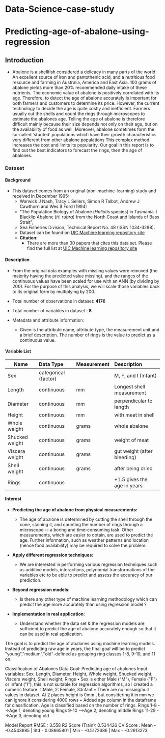 # Data-Science-case-study

# Predicting-age-of-abalone-using-regression

## Introduction
  - Abalone is a shellfish considered a delicacy in many parts of the world. An excellent source of iron and pantothenic acid, and a nutritious food resource and farming in Australia, America and East Asia. 100 grams of abalone yields more than 20% recommended daily intake of these nutrients. The economic value of abalone is positively correlated with its age. Therefore, to detect the age of abalone accurately is important for both farmers and customers to determine its price. However, the current technology to decide the age is quite costly and inefficient. Farmers usually cut the shells and count the rings through microscopes to estimate the abalones age. Telling the age of abalone is therefore difficult mainly because their size depends not only on their age, but on the availability of food as well. Moreover, abalone sometimes form the so-called 'stunted' populations which have their growth characteristics very different from other abalone populations This complex method increases the cost and limits its popularity. Our goal in this report is to find out the best indicators to forecast the rings, then the age of abalones.
  
### Dataset
#### Background
 - This dataset comes from an original (non-machine-learning) study and received in December 1995:
    - Warwick J Nash, Tracy L Sellers, Simon R Talbot, Andrew J Cawthorn and Wes B Ford (1994)
    - "The Population Biology of Abalone (_Haliotis_ species) in Tasmania. I. Blacklip Abalone (_H. rubra_) from the            North Coast and Islands of Bass Strait",
    - Sea Fisheries Division, Technical Report No. 48 (ISSN 1034-3288).
    - Dataset can be found on [UIC Machine learning repository site](https://archive.ics.uci.edu/ml/datasets/Abalone)
    - **Citation:**
        - There are more than 30 papers that cites this data set. Please find the full list at [UIC Machine learning repository site](https://archive.ics.uci.edu/ml/datasets/Abalone) 
 
#### Description
 - From the original data examples with missing values were removed (the majority having the predicted value missing),    and the ranges of the continuous values have been scaled for use with an ANN (by dividing by 200). For the purpose    of this analysis, we will scale those variables back to its original form by multiplying by 200.
 
 - Total number of observations in dataset: **4176**
 - Total number of variables in dataset : **8**
 
 - Metadata and attribute information:
    - Given is the attribute name, attribute type, the measurement unit and a brief description.  The number of rings is      the value to predict as a continuous value.
   
#### Variable List
   | Name   |      Data Type      |  Measurement | Description |
   |----------|:-------------|:------| :-----------|
   | Sex |  categorical (factor) |  |  M, F, and I (Infant)  |
   | Length |  continuous	 | mm |  Longest shell measurement  |
   | Diameter |  continuous	 | mm | perpendicular to length  |
   | Height |  continuous	 | mm |  with meat in shell  |
   | Whole weight |  continuous	 | grams	 |  whole abalone  |
   | Shucked weight |  continuous	 | grams	 |  weight of meat  |
   | Viscera weight	 |  continuous	 | grams	 |  gut weight (after bleeding)  |
   | Shell weight |  continuous	 | grams	 |  after being dried  |
   | Rings |  continuous	 |  | +1.5 gives the age in years  |

#### Interest

- **Predicting the age of abalone from physical measurements:**  
    - The age of abalone is determined by cutting the shell       through the cone, staining it, and counting the number of rings through a microscope -- a boring and
      time-consuming task.  Other measurements, which are easier to obtain, are used to predict the age.  Further           information, such as weather patterns and location (hence food availability) may be required to solve the             problem.
- **Apply different regression techniques:**
    - We are interested in performing various regression techniques such as additive models, interactions, polynomial transformations of the variables etc to be able to predict and assess the accuracy of our prediction.
- **Beyond regression models:**
    - Is there any other type of machine learning methodology which can predict the age more accurately than using regression model ?

- **Implementation in real application:**
    - Understand whether the data set & the regression models are sufficient to predict the age of abalone accurately enough so that it can be used in real application. 


The goal is to predict the age of abalones using machine learning models. Instead of predicting raw age in years, the final goal will be to predict "young","medium","old"-defined as grouping ring classes 1-8, 9-10, and 11 on.

Classification of Abalones Data Goal: Predicting age of abalones Input variables: Sex, Length, Diameter, Height, Whole weight, Shucked weight, Viscera weight, Shell weight, Rings • Sex is either Male ("M"), Female ("F") or Infant ("I"), this is not suitable for regression algorithms, so I created a numeric feature: 1:Male, 2: Female, 3:Infant • There are no missing/null values in dataset. At 2 places height is 0mm , but considering it in mm we can ignore it considering 4000 rows • Added age column in the dataframe for classification. Age is classified based on the number of rings. Rings 1-8 -->Age 1, denoting young Rings 9-10 -->Age 2, denoting middle Rings 11-29 -->Age 3, denoting old

Model Report
RMSE : 3.558
R2 Score (Train): 0.534426
CV Score : Mean - -0.4543985 | Std - 0.08665801 | Min - -0.5172686 | Max - -0.2913273
